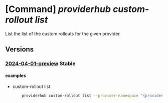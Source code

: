 # [Command] _providerhub custom-rollout list_

List the list of the custom rollouts for the given provider.

## Versions

### [2024-04-01-preview](/Resources/mgmt-plane/L3N1YnNjcmlwdGlvbnMve30vcHJvdmlkZXJzL21pY3Jvc29mdC5wcm92aWRlcmh1Yi9wcm92aWRlcnJlZ2lzdHJhdGlvbnMve30vY3VzdG9tcm9sbG91dHM=/2024-04-01-preview.xml) **Stable**

<!-- mgmt-plane /subscriptions/{}/providers/microsoft.providerhub/providerregistrations/{}/customrollouts 2024-04-01-preview -->

#### examples

- custom-rollout list
    ```bash
        providerhub custom-rollout list --provider-namespace "{providerNamespace}"
    ```
